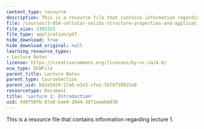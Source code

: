 ```yaml
---
content_type: resource
description: This is a resource file that contains information regarding lecture 1.
file: /courses/3-054-cellular-solids-structure-properties-and-applications-spring-2015/dd0f50fb87a8bae020443671eaeb6030_MIT3_054S15_L1_intro.pdf
file_size: 3392322
file_type: application/pdf
hide_download: true
hide_download_original: null
learning_resource_types:
- Lecture Notes
license: https://creativecommons.org/licenses/by-nc-sa/4.0/
ocw_type: OCWFile
parent_title: Lecture Notes
parent_type: CourseSection
parent_uid: b82e5929-27a6-e1e3-cfe1-5bf0f39925a8
resourcetype: Document
title: 'Lecture 1: Introduction'
uid: dd0f50fb-87a8-bae0-2044-3671eaeb6030
---
```

This is a resource file that contains information regarding lecture 1.